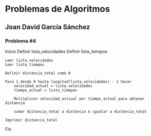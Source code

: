 # Problemas de Algoritmos
## Joan David García Sánchez
### Problema #4

 Inicio
    Definir lista_velocidades
    Definir lista_tiempos

    Leer lista_velocidades
    Leer lista_tiempos

    Definir distancia_total como 0

    Para 1 desde 0 hasta longitud(lista_velocidades) - 1 hacer
        velocidad_actual = lista_velocidades
        tiempo_actual = lista_tiempos
        
        Multiplicar velocidad_actiual por tiempo_actual para obtener distancia
        
        sumar distancia_total a distancia e igualar a distancia_total

    Imprimir distancia_total
 Fin
